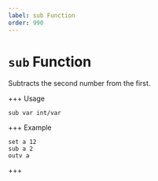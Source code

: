```yaml
---
label: sub Function
order: 990
---
```


# `sub` Function

Subtracts the second number from the first.

+++ Usage
```
sub var int/var
```
+++ Example
```
set a 12
sub a 2
outv a
```
+++
